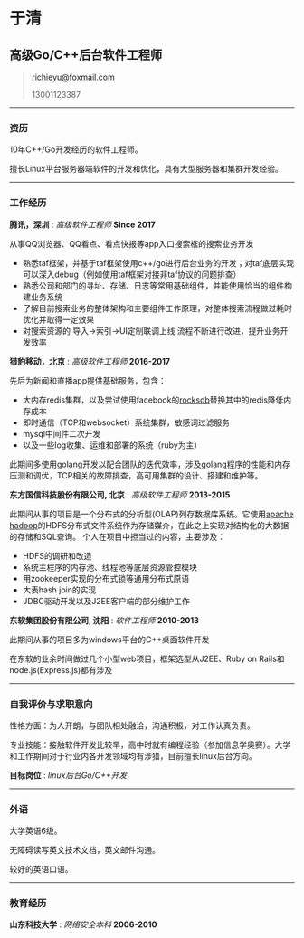 # 于清

## 高级Go/C++后台软件工程师

> [richieyu@foxmail.com](mailto:richieyu@foxmail.com)
>
> 13001123387

---

### 资历

10年C++/Go开发经历的软件工程师。

擅长Linux平台服务器端软件的开发和优化，具有大型服务器和集群开发经验。

---

### 工作经历

**腾讯，深圳** : *高级软件工程师* __Since 2017__

  从事QQ浏览器、QQ看点、看点快报等app入口搜索框的搜索业务开发
  
  - 熟悉taf框架，并基于taf框架使用c++/go进行后台业务的开发；对taf底层实现可以深入debug（例如使用taf框架对接非taf协议的问题排查）
  - 熟悉公司和部门的寻址、存储、日志等常用基础组件，并能使用恰当的组件构建业务系统
  - 了解目前搜索业务的整体架构和主要组件工作原理，对整体搜索流程做过耗时优化并取得一定效果
  - 对搜索资源的 导入→索引→UI定制联调上线 流程不断进行改进，提升业务开发效率

**猎豹移动，北京** : *高级软件工程师* __2016-2017__

  先后为新闻和直播app提供基础服务，包含：

  - 大内存redis集群，以及尝试使用facebook的[rocksdb](http://rocksdb.org/)替换其中的redis降低内存成本
  - 即时通信（TCP和websocket）系统集群，敏感词过滤服务
  - mysql中间件二次开发
  - 以及一些log收集、运维和部署的系统（ruby为主）

  此期间多使用golang开发以配合团队的迭代效率，涉及golang程序的性能和内存压测和调优，TCP相关的故障排查，高可用集群的设计、搭建和维护等。

**东方国信科技股份有限公司, 北京** : *高级软件工程师* __2013-2015__

  此期间从事的项目是一个分布式的分析型(OLAP)列存数据库系统。它使用[apache hadoop](http://hadoop.apache.org/)的HDFS分布式文件系统作为存储媒介，在此之上实现对结构化的大数据的存储和SQL查询。
  个人在项目中担当过的内容，主要涉及：
  
  - HDFS的调研和改造
  - 系统主程序的内存池、线程池等底层资源管控模块
  - 用zookeeper实现的分布式锁等通用分布式原语
  - 大表hash join的实现
  - JDBC驱动开发以及J2EE客户端的部分维护工作

**东软集团股份有限公司, 沈阳** : *软件工程师* __2010-2013__

  此期间从事的项目多为windows平台的C++桌面软件开发

  在东软的业余时间做过几个小型web项目，框架选型从J2EE、Ruby on Rails和node.js(Express.js)都有涉及

---

### 自我评价与求职意向

性格方面：为人开朗，与团队相处融洽，沟通积极，对工作认真负责。

专业技能：接触软件开发比较早，高中时就有编程经验（参加信息学奥赛）。大学和工作期间对于行业内各开发领域均有涉猎，目前擅长linux后台方向。

**目标岗位** : *linux后台Go/C++开发*

---

### 外语

大学英语6级。

无障碍读写英文技术文档，英文邮件沟通。

较好的英语口语。

---

### 教育经历

**山东科技大学** : *网络安全本科* __2006-2010__
